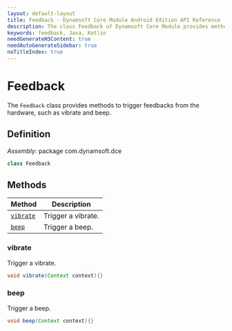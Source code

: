 ```yaml
---
layout: default-layout
title: Feedback - Dynamsoft Core Module Android Edition API Reference
description: The class Feedback of Dynamsoft Core Module provides methods to trigger feedbacks from the hardware, such as vibrate and beep.
keywords: feedback, Java, Kotlin
needGenerateH3Content: true
needAutoGenerateSidebar: true
noTitleIndex: true
---
```


# Feedback

The `Feedback` class provides methods to trigger feedbacks from the hardware, such as vibrate and beep.

## Definition

*Assembly:* package com.dynamsoft.dce

```java
class Feedback
```

## Methods

| Method | Description |
|------- |-------------|
| [`vibrate`](#vibrate) | Trigger a vibrate. |
| [`beep`](#beep) | Trigger a beep. |

### vibrate

Trigger a vibrate.

```java
void vibrate(Context context){}
```

### beep

Trigger a beep.

```java
void beep(Context context){}
```

